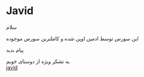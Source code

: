 # Javid

سلام

این سورس توسط ادمین اوپن شده و کاملترین سورس موجوده

پیام بدید

یه تشکر  ویژه از دوستای خوبم    </br>
<a href="http://www.telegram.me/j4vicl">javid</a>

